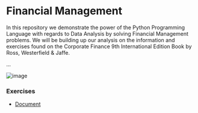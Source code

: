 # Financial Management

In this repository we demonstrate the power of the Python Programming Language with regards to Data Analysis by solving Financial Management problems.  We will be building up our analysis on the information and exercises found on the Corporate Finance 9th International Edition Book by Ross, Westerfield & Jaffe.

...

![image](https://github.com/ekmartinez/Financial_Management/assets/101073481/6287333c-9630-4aa5-861e-7c5ccc0a1a22)

### Exercises

* [Document](Chapter_3_Analysis_and_Models.ipynb)
